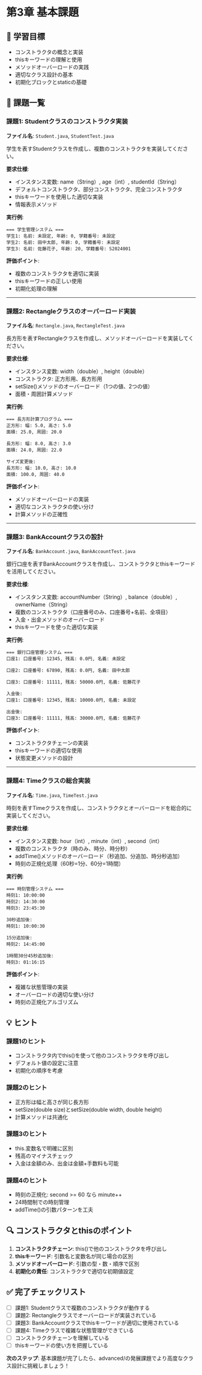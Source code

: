 # 第3章 基本課題

## 🎯 学習目標
- コンストラクタの概念と実装
- thisキーワードの理解と使用
- メソッドオーバーロードの実践
- 適切なクラス設計の基本
- 初期化ブロックとstaticの基礎

## 📝 課題一覧

### 課題1: Studentクラスのコンストラクタ実装
**ファイル名**: `Student.java`, `StudentTest.java`

学生を表すStudentクラスを作成し、複数のコンストラクタを実装してください。

**要求仕様**:
- インスタンス変数: name（String）, age（int）, studentId（String）
- デフォルトコンストラクタ、部分コンストラクタ、完全コンストラクタ
- thisキーワードを使用した適切な実装
- 情報表示メソッド

**実行例**:
```
=== 学生管理システム ===
学生1: 名前: 未設定, 年齢: 0, 学籍番号: 未設定
学生2: 名前: 田中太郎, 年齢: 0, 学籍番号: 未設定
学生3: 名前: 佐藤花子, 年齢: 20, 学籍番号: S2024001
```

**評価ポイント**:
- 複数のコンストラクタを適切に実装
- thisキーワードの正しい使用
- 初期化処理の理解

---

### 課題2: Rectangleクラスのオーバーロード実装
**ファイル名**: `Rectangle.java`, `RectangleTest.java`

長方形を表すRectangleクラスを作成し、メソッドオーバーロードを実装してください。

**要求仕様**:
- インスタンス変数: width（double）, height（double）
- コンストラクタ: 正方形用、長方形用
- setSize()メソッドのオーバーロード（1つの値、2つの値）
- 面積・周囲計算メソッド

**実行例**:
```
=== 長方形計算プログラム ===
正方形: 幅: 5.0, 高さ: 5.0
面積: 25.0, 周囲: 20.0

長方形: 幅: 8.0, 高さ: 3.0
面積: 24.0, 周囲: 22.0

サイズ変更後:
長方形: 幅: 10.0, 高さ: 10.0
面積: 100.0, 周囲: 40.0
```

**評価ポイント**:
- メソッドオーバーロードの実装
- 適切なコンストラクタの使い分け
- 計算メソッドの正確性

---

### 課題3: BankAccountクラスの設計
**ファイル名**: `BankAccount.java`, `BankAccountTest.java`

銀行口座を表すBankAccountクラスを作成し、コンストラクタとthisキーワードを活用してください。

**要求仕様**:
- インスタンス変数: accountNumber（String）, balance（double）, ownerName（String）
- 複数のコンストラクタ（口座番号のみ、口座番号+名前、全項目）
- 入金・出金メソッドのオーバーロード
- thisキーワードを使った適切な実装

**実行例**:
```
=== 銀行口座管理システム ===
口座1: 口座番号: 12345, 残高: 0.0円, 名義: 未設定

口座2: 口座番号: 67890, 残高: 0.0円, 名義: 田中太郎

口座3: 口座番号: 11111, 残高: 50000.0円, 名義: 佐藤花子

入金後:
口座1: 口座番号: 12345, 残高: 10000.0円, 名義: 未設定

出金後:
口座3: 口座番号: 11111, 残高: 30000.0円, 名義: 佐藤花子
```

**評価ポイント**:
- コンストラクタチェーンの実装
- thisキーワードの適切な使用
- 状態変更メソッドの設計

---

### 課題4: Timeクラスの総合実装
**ファイル名**: `Time.java`, `TimeTest.java`

時刻を表すTimeクラスを作成し、コンストラクタとオーバーロードを総合的に実装してください。

**要求仕様**:
- インスタンス変数: hour（int）, minute（int）, second（int）
- 複数のコンストラクタ（時のみ、時分、時分秒）
- addTime()メソッドのオーバーロード（秒追加、分追加、時分秒追加）
- 時刻の正規化処理（60秒=1分、60分=1時間）

**実行例**:
```
=== 時刻管理システム ===
時刻1: 10:00:00
時刻2: 14:30:00
時刻3: 23:45:30

30秒追加後:
時刻1: 10:00:30

15分追加後:
時刻2: 14:45:00

1時間30分45秒追加後:
時刻3: 01:16:15
```

**評価ポイント**:
- 複雑な状態管理の実装
- オーバーロードの適切な使い分け
- 時刻の正規化アルゴリズム

## 💡 ヒント

### 課題1のヒント
- コンストラクタ内でthis()を使って他のコンストラクタを呼び出し
- デフォルト値の設定に注意
- 初期化の順序を考慮

### 課題2のヒント
- 正方形は幅と高さが同じ長方形
- setSize(double size)とsetSize(double width, double height)
- 計算メソッドは共通化

### 課題3のヒント
- this.変数名で明確に区別
- 残高のマイナスチェック
- 入金は金額のみ、出金は金額+手数料も可能

### 課題4のヒント
- 時刻の正規化: second >= 60 なら minute++
- 24時間制での時刻管理
- addTime()の引数パターンを工夫

## 🔍 コンストラクタとthisのポイント

1. **コンストラクタチェーン**: this()で他のコンストラクタを呼び出し
2. **thisキーワード**: 引数名と変数名が同じ場合の区別
3. **メソッドオーバーロード**: 引数の型・数・順序で区別
4. **初期化の責任**: コンストラクタで適切な初期値設定

## ✅ 完了チェックリスト

- [ ] 課題1: Studentクラスで複数のコンストラクタが動作する
- [ ] 課題2: Rectangleクラスでオーバーロードが実装されている
- [ ] 課題3: BankAccountクラスでthisキーワードが適切に使用されている
- [ ] 課題4: Timeクラスで複雑な状態管理ができている
- [ ] コンストラクタチェーンを理解している
- [ ] thisキーワードの使い方を把握している

**次のステップ**: 基本課題が完了したら、advanced/の発展課題でより高度なクラス設計に挑戦しましょう！